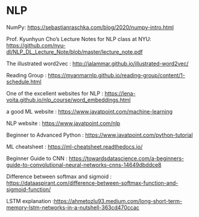 # NLP
NumPy: https://sebastianraschka.com/blog/2020/numpy-intro.html

Prof. Kyunhyun Cho’s Lecture Notes for NLP class at NYU: https://github.com/nyu-dl/NLP_DL_Lecture_Note/blob/master/lecture_note.pdf

The illustrated word2vec : http://jalammar.github.io/illustrated-word2vec/

Reading Group : https://myanmarnlp.github.io/reading-group/content/1-schedule.html

One of the excellent websites for NLP : https://lena-voita.github.io/nlp_course/word_embeddings.html

a good ML website : https://www.javatpoint.com/machine-learning

NLP website : https://www.javatpoint.com/nlp

Beginner to Advanced Python : https://www.javatpoint.com/python-tutorial

ML cheatsheet : https://ml-cheatsheet.readthedocs.io/

Beginner Guide to CNN : https://towardsdatascience.com/a-beginners-guide-to-convolutional-neural-networks-cnns-14649dbddce8

Difference between softmax and sigmoid : https://dataaspirant.com/difference-between-softmax-function-and-sigmoid-function/

LSTM explanation :https://ahmetozlu93.medium.com/long-short-term-memory-lstm-networks-in-a-nutshell-363cd470ccac
